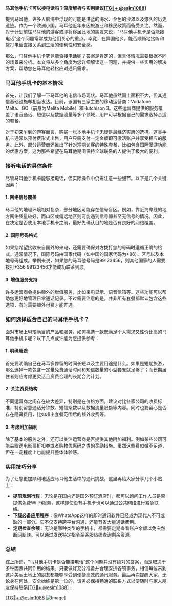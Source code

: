**马耳他手机卡可以接电话吗？深度解析与实用建议[[TG💪+ @esim1088](https://t.me/s/esim1088)]**

提到马耳他，许多人脑海中浮现的可能是湛蓝的海水、金色的沙滩以及悠久的历史遗迹。作为一个欧洲小国，马耳他近年来因旅游业和移民政策而备受关注。然而，对于计划前往马耳他的游客或即将移居此地的朋友来说，“马耳他手机卡是否能接电话”这个问题常常成为他们关心的重点。毕竟，在异国他乡，能否顺畅地接听和拨打电话直接关系到生活的便利性和安全感。

那么，马耳他手机卡究竟能否接电话呢？答案是肯定的，但具体情况需要根据不同的场景来分析。本文将从多个角度为您详细解读这一问题，并提供一些实用的解决方案，帮助您在马耳他轻松应对通讯需求。

### 马耳他手机卡的基本情况

首先，让我们了解一下马耳他的电信市场现状。马耳他虽然国土面积不大，但其通信基础设施却相当发达。目前，该国有三家主要的移动运营商：Vodafone Malta、GO（前身为Melita Mobile）和Hutchison 3。这些运营商提供的服务覆盖了语音通话、短信以及数据流量等多个领域，用户可以根据自己的需求选择合适的套餐。

对于初来乍到的游客而言，购买一张本地手机卡无疑是最经济实惠的选择。这类手机卡通常以预付费形式出售，用户只需支付一定金额即可激活账户并享受相应的服务。此外，部分运营商还推出了针对短期访客的特殊套餐，比如包含国际漫游功能的优惠方案，这为那些希望在马耳他期间保持全球联系的人提供了极大的便利。

### 接听电话的具体条件

尽管马耳他手机卡能够接电话，但实际操作中仍需注意一些细节。以下是几个关键因素：

#### 1. 网络信号覆盖
马耳他的地理环境相对复杂，部分地区可能存在信号盲区。例如，靠近海岸线的地方网络质量较好，而山区或偏远地区则可能遇到信号弱甚至无信号的情况。因此，在决定是否使用本地手机卡之前，最好先确认目的地是否有良好的网络覆盖。

#### 2. 国际号码格式
如果您希望接收来自国外的来电，还需要确保对方拨打您的号码时遵循正确的格式。通常情况下，国际号码由国家代码（如中国的国家代码为+86）、区号以及本地号码组成。举例来说，如果您的马耳他号码是99123456，则其他国家的人需要拨打+356 99123456才能成功联系到您。

#### 3. 增值服务支持
许多运营商会提供额外的增值服务，比如来电显示、语音信箱等。这些功能可以帮助您更好地管理日常通话记录。不过需要注意的是，并非所有套餐都默认包含这些选项，有时需要额外付费才能开通。

### 如何选择适合自己的马耳他手机卡？

面对市场上琳琅满目的产品和服务，如何挑选一款既满足个人需求又性价比高的马耳他手机卡呢？以下几点或许能为您提供参考：

#### 1. 明确用途
首先要明确自己在马耳多停留的时间长短以及主要用途是什么。如果是短期旅游，那么选择一款包含一定量免费通话时间和短信数量的小型套餐就足够了；而长期居住者则应考虑更灵活且资费合理的长期合约计划。

#### 2. 关注资费结构
不同运营商之间存在较大差异，特别是在价格方面。建议对比各家公司的收费标准，特别留意通话分钟数、短信条数以及数据流量限额等内容。同时也要留心是否存在隐藏费用，比如超出套餐范围后的额外收费等。

#### 3. 考虑附加福利
除了基本的服务之外，还可以关注运营商是否提供其他附加福利。例如某些公司可能会赠送电影票折扣券或者购物优惠码之类的奖励措施。虽然这些看似微不足道，但在一定程度上也能提升整体体验感。

### 实用技巧分享

为了让您更加顺利地适应马耳他生活中的通讯挑战，这里再给大家分享几个小贴士：

- **提前规划行程**：无论是在国内还是国外预订酒店时，都可以询问工作人员是否提供免费Wi-Fi服务，这样即使没有手机卡也可以通过公共网络进行紧急联络。
- **下载必备应用程序**：像WhatsApp这样的即时通讯软件已经成为现代人不可或缺的一部分。它不仅支持跨平台沟通，还能节省大量通话费用。
- **定期检查余额**：无论是哪种类型的手机卡，都需要定期查看账户余额以免突然断网断联。可以通过发送特定指令至客服热线查询剩余资源。

### 总结

综上所述，“马耳他手机卡是否能接电话”这个问题并没有绝对的答案，而是取决于多种因素共同作用的结果。只要做好充分准备并合理安排各项事务，相信每位来到这片美丽土地上的朋友都能够享受到便捷高效的通讯服务。最后再次提醒大家，无论身在何处，安全始终是第一位的，请务必保持畅通的联系方式以便随时与家人朋友保持联系[[TG💪+ @esim1088](https://t.me/s/esim1088)]！

[[TG💪+ @esim1088](https://t.me/s/esim1088) ![Image](https://i.postimg.cc/4NQfJmqS/Snipaste-2025-05-13-00-14-12.png)]